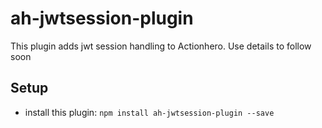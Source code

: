 # ah-jwtsession-plugin

This plugin adds jwt session handling to Actionhero. Use details to follow soon

## Setup

- install this plugin: `npm install ah-jwtsession-plugin --save`
